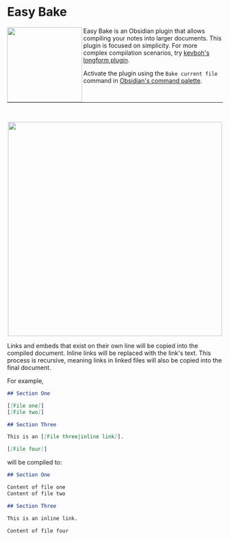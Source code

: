 # Easy Bake

<img align="left" width="175" src="https://github.com/mgmeyers/obsidian-easy-bake/blob/master/assets/logo.png?raw=true">

Easy Bake is an Obsidian plugin that allows compiling your notes into larger documents. This plugin is focused on simplicity. For more complex compilation scenarios, try [kevboh's longform plugin](https://github.com/kevboh/longform).

Activate the plugin using the `Bake current file` command in [Obsidian's command palette](https://help.obsidian.md/Plugins/Command+palette).

<hr style="clear:both">
<br>
<p align="center">
	<img width="500" src="https://github.com/mgmeyers/obsidian-easy-bake/blob/master/assets/screenshot.png?raw=true">
</p>

Links and embeds that exist on their own line will be copied into the compiled document. Inline links will be replaced with the link's text. This process is recursive, meaning links in linked files will also be copied into the final document.

For example,

```markdown
## Section One

[[File one]]
[[File two]]

## Section Three

This is an [[File three|inline link]].

[[File four]]
```

will be compiled to:

```markdown
## Section One

Content of file one
Content of file two

## Section Three

This is an inline link.

Content of file four
```
